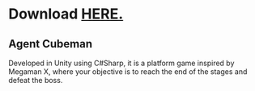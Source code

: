 # Download **[HERE.](https://gamejolt.com/games/AgentCubeman/737721)**

## Agent Cubeman

Developed in Unity using C#Sharp, it is a platform game inspired by Megaman X, where your objective is to reach the end of the stages and defeat the boss.
